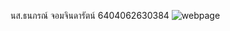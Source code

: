 นส.ธนภรณ์ จอมจินดารัตน์ 6404062630384
![webpage](https://github.com/tthanaphon/040613411/assets/139049214/1d1b66c2-585a-45e2-ab61-e74dfc5cce97)

